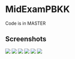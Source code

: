 # MidExamPBKK

Code is in MASTER

## Screenshots

<img src="https://cdn.discordapp.com/attachments/945123026410831952/1167018437084713070/image.png?ex=654c999d&is=653a249d&hm=57ec4a41a8a53d89bd32ad91365f4d21c8ad25a0ab60d1e26cf87451035eaa4f&">
<img src="https://cdn.discordapp.com/attachments/945123026410831952/1167018532127657994/image.png?ex=654c99b4&is=653a24b4&hm=49cb6a8075343e8a0705d36a2724089c1f73af49d52af0c7056b9c60b530508f&">
<img src="https://cdn.discordapp.com/attachments/945123026410831952/1167018617297186856/image.png?ex=654c99c8&is=653a24c8&hm=fb36b7b0d533fb8cdd05a617d61b1d72489cbc17eeef60c958c971e0aefd98a7&">
<img src="https://cdn.discordapp.com/attachments/945123026410831952/1167018730820214835/image.png?ex=654c99e3&is=653a24e3&hm=d7af48c021c10bc441e7f6205b1c33abf4b1f2208716bb735e66f653af7e43b3&">
<img src="https://cdn.discordapp.com/attachments/945123026410831952/1167018839599497276/image.png?ex=654c99fd&is=653a24fd&hm=f7adb74d976a9c90d61aec8b9e44c21f1fce4013ebe5a36eded04373c315afdd&">
<img src="https://cdn.discordapp.com/attachments/945123026410831952/1167018914404896819/image.png?ex=654c9a0f&is=653a250f&hm=66e3419cf24cf8f3fa6601339837c0ea43a0f46b254e62a69a90de24cf0ff1a3&">

